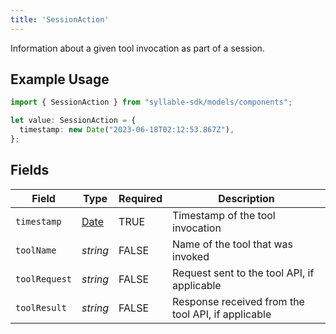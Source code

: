 ```yaml
---
title: 'SessionAction'
---
```


Information about a given tool invocation as part of a session.

## Example Usage

```typescript
import { SessionAction } from "syllable-sdk/models/components";

let value: SessionAction = {
  timestamp: new Date("2023-06-18T02:12:53.867Z"),
};
```

## Fields

| Field                                                                                         | Type                                                                                          | Required                                                                                      | Description                                                                                   |
| --------------------------------------------------------------------------------------------- | --------------------------------------------------------------------------------------------- | --------------------------------------------------------------------------------------------- | --------------------------------------------------------------------------------------------- |
| `timestamp`                                                                                   | [Date](https://developer.mozilla.org/en-US/docs/Web/JavaScript/Reference/Global_Objects/Date) | TRUE                                                                            | Timestamp of the tool invocation                                                              |
| `toolName`                                                                                    | *string*                                                                                      | FALSE                                                                            | Name of the tool that was invoked                                                             |
| `toolRequest`                                                                                 | *string*                                                                                      | FALSE                                                                            | Request sent to the tool API, if applicable                                                   |
| `toolResult`                                                                                  | *string*                                                                                      | FALSE                                                                            | Response received from the tool API, if applicable                                            |